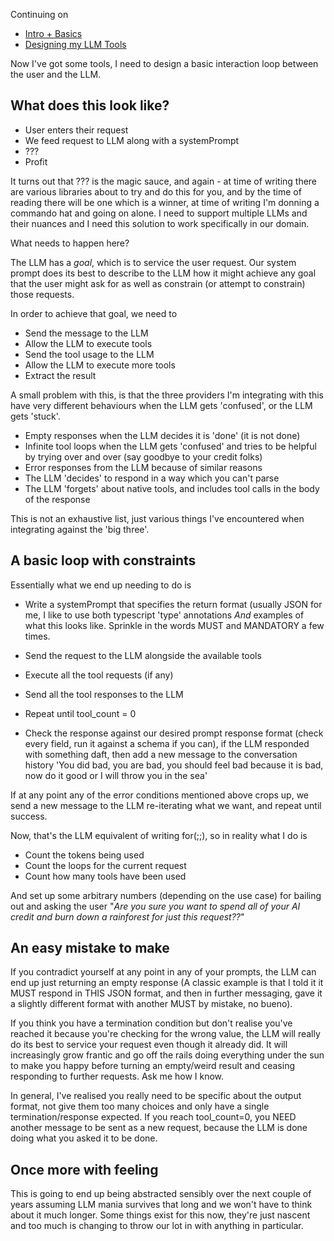 Continuing on

- [Intro + Basics](/entries/an-adventure-in-llm+agent-development.html)
- [Designing my LLM Tools](/entries/llm-integration---designing-llm-tools.html)

Now I've got some tools, I need to design a basic interaction loop between the user and the LLM.

What does this look like?
--

- User enters their request
- We feed request to LLM along with a systemPrompt
- ???
- Profit

It turns out that ??? is the magic sauce, and again - at time of writing there are various libraries about to try and do this for you, and by the time of reading there will be one which is a winner, at time of writing I'm donning a commando hat and going on alone. I need to support multiple LLMs and their nuances and I need this solution to work specifically in our domain.

What needs to happen here? 

The LLM has a *goal*, which is to service the user request. Our system prompt does its best to describe to the LLM how it might achieve any goal that the user might ask for as well as constrain (or attempt to constrain) those requests.

In order to achieve that goal, we need to

- Send the message to the LLM
- Allow the LLM to execute tools
- Send the tool usage to the LLM
- Allow the LLM to execute more tools 
- Extract the result

A small problem with this, is that the three providers I'm integrating with this have very different behaviours when the LLM gets 'confused', or the LLM gets 'stuck'. 

- Empty responses when the LLM decides it is 'done' (it is not done)
- Infinite tool loops when the LLM gets 'confused' and tries to be helpful by trying over and over (say goodbye to your credit folks) 
- Error responses from the LLM because of similar reasons
- The LLM 'decides' to respond in a way which you can't parse
- The LLM 'forgets' about native tools, and includes tool calls in the body of the response

This is not an exhaustive list, just various things I've encountered when integrating against the 'big three'.


A basic loop with constraints
--

Essentially what we end up needing to do is 

- Write a systemPrompt that specifies the return format (usually JSON for me, I like to use both typescript 'type' annotations *And* examples of what this looks like. Sprinkle in the words MUST and MANDATORY a few times.
- Send the request to the LLM alongside the available tools
- Execute all the tool requests (if any)
- Send all the tool responses to the LLM
- Repeat until tool_count = 0

- Check the response against our desired prompt response format (check every field, run it against a schema if you can), if the LLM responded with something daft, then add a new message to the conversation history 'You did bad, you are bad, you should feel bad because it is bad, now do it good or I will throw you in the sea'

If at any point any of the error conditions mentioned above crops up, we send a new message to the LLM re-iterating what we want, and repeat until success.

Now, that's the LLM equivalent of writing for(;;), so in reality what I do is

- Count the tokens being used
- Count the loops for the current request
- Count how many tools have been used 

And set up some arbitrary numbers (depending on the use case) for bailing out and asking the user "*Are you sure you want to spend all of your AI credit and burn down a rainforest for just this request??*"


An easy mistake to make
--

If you contradict yourself at any point in any of your prompts, the LLM can end up just returning an empty response (A classic example is that I told it it MUST respond in THIS JSON format, and then in further messaging, gave it a slightly different format with another MUST by mistake, no bueno).

If you think you have a termination condition but don't realise you've reached it because you're checking for the wrong value, the LLM will really do its best to service your request even though it already did. It will increasingly grow frantic and go off the rails doing everything under the sun to make you happy before turning an empty/weird result and ceasing responding to further requests. Ask me how I know.


In general, I've realised you really need to be specific about the output format, not give them too many choices and only have a single termination/response expected. 
If you reach tool_count=0, you NEED another message to be sent as a new request, because the LLM is done doing what you asked it to be done.

Once more with feeling
--

This is going to end up being abstracted sensibly over the next couple of years assuming LLM mania survives that long and we won't have to think about it much longer. Some things exist for this now, they're just nascent and too much is changing to throw our lot in with anything in particular.

